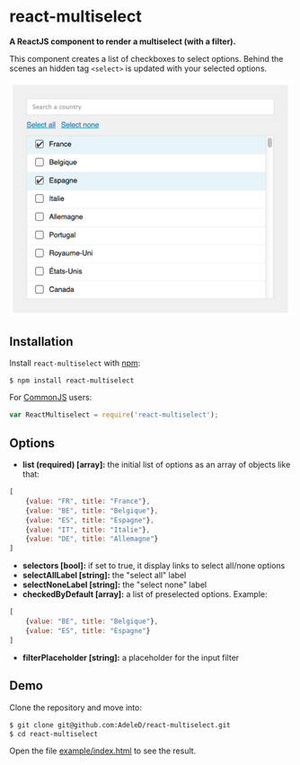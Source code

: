 # react-multiselect

**A ReactJS component to render a multiselect (with a filter).**

This component creates a list of checkboxes to select options.
Behind the scenes an hidden tag `<select>` is updated with your selected options.

<img src="./docs/img/example.png" alt="Example" />

## Installation

Install `react-multiselect` with [npm](https://www.npmjs.com/):

```
$ npm install react-multiselect
```

For [CommonJS](http://wiki.commonjs.org/wiki/CommonJS) users:

```javascript
var ReactMultiselect = require('react-multiselect');
```

## Options

* **list (required) [array]:** the initial list of options as an array of objects like that:

```javascript
[
    {value: "FR", title: "France"},
    {value: "BE", title: "Belgique"},
    {value: "ES", title: "Espagne"},
    {value: "IT", title: "Italie"},
    {value: "DE", title: "Allemagne"}
]
```

* **selectors [bool]:** if set to true, it display links to select all/none options
* **selectAllLabel [string]:** the "select all" label
* **selectNoneLabel [string]:** the "select none" label
* **checkedByDefault [array]:** a list of preselected options. Example:

```javascript
[
    {value: "BE", title: "Belgique"},
    {value: "ES", title: "Espagne"}
]
```

* **filterPlaceholder [string]:** a placeholder for the input filter

## Demo

Clone the repository and move into:

```console
$ git clone git@github.com:AdeleD/react-multiselect.git
$ cd react-multiselect
```

Open the file [example/index.html](https://github.com/AdeleD/react-multiselect/blob/master/example/index.html) to see the result.
